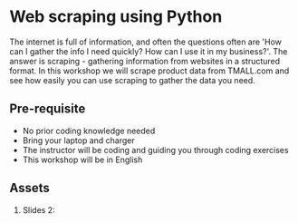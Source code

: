 # Web scraping using Python
The internet is full of information, and often the questions often are 'How can I gather the info I need quickly? How can I use it in my business?'. The answer is scraping - gathering information from websites in a structured format. In this workshop we will scrape product data from TMALL.com and see how easily you can use scraping to gather the data you need.

## Pre-requisite
- No prior coding knowledge needed
- Bring your laptop and charger
- The instructor will be coding and guiding you through coding exercises
- This workshop will be in English

## Assets
1. Slides
2:
